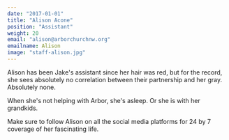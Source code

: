 ```yaml
---
date: "2017-01-01"
title: "Alison Acone"
position: "Assistant"
weight: 20
email: "alison@arborchurchnw.org"
emailname: Alison
image: "staff-alison.jpg"
---
```


Alison has been Jake's assistant since her hair was red, but for the record, she sees absolutely no correlation between their partnership and her gray. Absolutely none.

When she's not helping with Arbor, she's asleep. Or she is with her grandkids.

Make sure to follow Alison on all the social media platforms for 24 by 7 coverage of her fascinating life.

